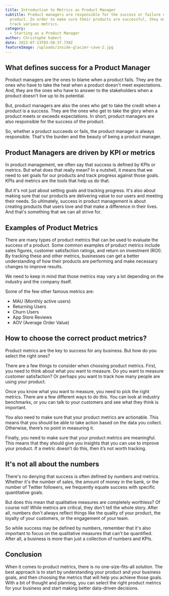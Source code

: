 ```yaml
---
title: Introduction to Metrics as Product Manager
subtitle: Product managers are responsible for the success or failure of a
  product. In order to make sure their products are successful, they need to
  track various metrics.
category:
  - Starting as a Product Manager
author: Christophe hubert
date: 2022-07-23T03:50:37.738Z
featureImage: /uploads/inside-glacier-cave-2.jpg
---
```


## What defines success for a Product Manager

Product managers are the ones to blame when a product fails. They are the ones who have to take the heat when a product doesn't meet expectations. And, they are the ones who have to answer to the stakeholders when a product doesn't live up to its potential.

But, product managers are also the ones who get to take the credit when a product is a success. They are the ones who get to take the glory when a product meets or exceeds expectations. In short, product managers are also responsible for the success of the product.

So, whether a product succeeds or fails, the product manager is always responsible. That's the burden and the beauty of being a product manager.

## Product Managers are driven by KPI or metrics

In product management, we often say that success is defined by KPIs or metrics. But what does that really mean?
In a nutshell, it means that we need to set goals for our products and track progress against those goals. KPIs and metrics are the tools that help us do that.

But it's not just about setting goals and tracking progress. It's also about making sure that our products are delivering value to our users and meeting their needs.
So ultimately, success in product management is about creating products that users love and that make a difference in their lives. And that's something that we can all strive for.

## Examples of Product Metrics

There are many types of product metrics that can be used to evaluate the success of a product. 
Some common examples of product metrics include sales figures, customer satisfaction ratings, and return on investment (ROI). 
By tracking these and other metrics, businesses can get a better understanding of how their products are performing and make necessary changes to improve results.

We need to keep in mind that those metrics may vary a lot depending on the industry and the company itself.

Some of the few other famous metrics are:
- MAU (Monthly active users)
- Returning Users
- Churn Users
- App Store Reviews
- AOV (Average Order Value)


## How to choose the correct product metrics?

Product metrics are the key to success for any business. But how do you select the right ones?

There are a few things to consider when choosing product metrics. First, you need to think about what you want to measure. Do you want to measure customer satisfaction? Or perhaps you want to track how many people are using your product.

Once you know what you want to measure, you need to pick the right metrics. There are a few different ways to do this. You can look at industry benchmarks, or you can talk to your customers and see what they think is important.

You also need to make sure that your product metrics are actionable. This means that you should be able to take action based on the data you collect. Otherwise, there’s no point in measuring it.

Finally, you need to make sure that your product metrics are meaningful. This means that they should give you insights that you can use to improve your product. If a metric doesn’t do this, then it’s not worth tracking.

## It's not all about the numbers

There's no denying that success is often defined by numbers and metrics. Whether it's the number of sales, the amount of money in the bank, or the number of Twitter followers, we frequently equate success with specific quantitative goals.

But does this mean that qualitative measures are completely worthless? Of course not! While metrics are critical, they don't tell the whole story. After all, numbers don't always reflect things like the quality of your product, the loyalty of your customers, or the engagement of your team.

So while success may be defined by numbers, remember that it's also important to focus on the qualitative measures that can't be quantified. After all, a business is more than just a collection of numbers and KPIs.
## Conclusion

When it comes to product metrics, there is no one-size-fits-all solution. The best approach is to start by understanding your product and your business goals, and then choosing the metrics that will help you achieve those goals. 
With a bit of thought and planning, you can select the right product metrics for your business and start making better data-driven decisions.